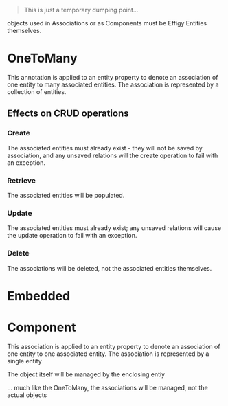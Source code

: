 > This is just a temporary dumping point...

objects used in Associations or as Components must be Effigy Entities themselves.


# OneToMany

This annotation is applied to an entity property to denote an association of one entity to many associated entities. The association is represented
by a collection of entities.

## Effects on CRUD operations

### Create

The associated entities must already exist - they will not be saved by association, and any unsaved relations will
the create operation to fail with an exception.

### Retrieve

The associated entities will be populated.

### Update

The associated entities must already exist; any unsaved relations will cause the update operation to fail with an
exception.

### Delete

The associations will be deleted, not the associated entities themselves.

# Embedded

# Component

This association is applied to an entity property to denote an association of one entity to one associated entity. The association is represented
by a single entity

The object itself will be managed by the enclosing entiy

... much like the OneToMany, the associations will be managed, not the actual objects

